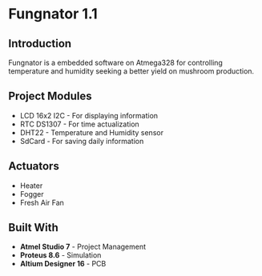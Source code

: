 # Fungnator 1.1

## Introduction
Fungnator is a embedded software on Atmega328 for controlling temperature and humidity seeking a better yield on mushroom production.

## Project Modules
* LCD 16x2 I2C - For displaying information
* RTC DS1307 - For time actualization
* DHT22 - Temperature and Humidity sensor
* SdCard - For saving daily information

## Actuators
* Heater
* Fogger
* Fresh Air Fan

## Built With
* **Atmel Studio 7** - Project Management
* **Proteus 8.6** - Simulation
* **Altium Designer 16** - PCB
